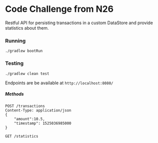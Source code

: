 # Code Challenge from N26
Restful API for persisting transactions in a custom DataStore 
and provide statistics about them.

### Running

```shell
./gradlew bootRun
```

### Testing

```shell
./gradlew clean test
```

Endpoints are be available at `http://localhost:8080/`

##### Methods

```http
POST /transactions
Content-Type: application/json
{
    "amount":10.5,
    "timestamp": 1525036985000
}
```

```http
GET /statistics
```

